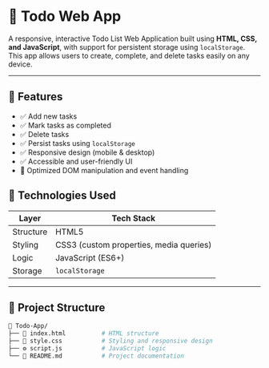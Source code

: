 # 📝 Todo Web App

A responsive, interactive Todo List Web Application built using **HTML, CSS, and JavaScript**, with support for persistent storage using `localStorage`. This app allows users to create, complete, and delete tasks easily on any device.

---

## 📌 Features

- ✅ Add new tasks
- ✅ Mark tasks as completed
- ✅ Delete tasks
- ✅ Persist tasks using `localStorage`
- ✅ Responsive design (mobile & desktop)
- ✅ Accessible and user-friendly UI
- 🚀 Optimized DOM manipulation and event handling



## 🎯 Technologies Used

| Layer       | Tech Stack         |
|-------------|--------------------|
| Structure   | HTML5              |
| Styling     | CSS3 (custom properties, media queries) |
| Logic       | JavaScript (ES6+)  |
| Storage     | `localStorage`     |

---

## 📂 Project Structure

```bash
📁 Todo-App/
├── 📄 index.html          # HTML structure
├── 🎨 style.css           # Styling and responsive design
├── ⚙️ script.js           # JavaScript logic
└── 📄 README.md           # Project documentation
